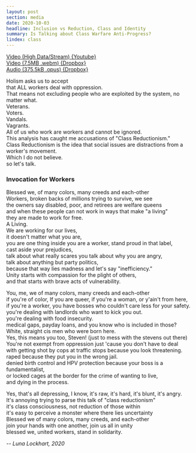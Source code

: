 ```yaml
---
layout: post
section: media
date: 2020-10-03
headline: Inclusion vs Reduction, Class and Identity
summary: Is Talking about Class Warfare Anti-Progress?
lindex: class
---
```

[Video (High Data/Stream) {Youtube}](https://www.youtube.com/watch?v=Usmj0c7b5mM)  
[Video (7.5MB .webm) {Dropbox}](https://www.dropbox.com/s/0icn7079zb62l1r/2020-10-03-class.webm?dl=1)  
[Audio (375.5kB .opus) {Dropbox}](https://www.dropbox.com/s/5xfiilo4co0ymk7/2020-10-03-class.opus?dl=1)  

Holism asks us to accept  
that ALL workers deal with oppression.  
That means not excluding people who are exploited by the system, no matter what.  
Veterans.  
Voters.  
Vandals.  
Vagrants.  
All of us who work are workers and cannot be ignored.  
This analysis has caught me accusations of "Class Reductionism."  
Class Reductionism is the idea that social issues are distractions from a worker's movement.  
Which I do not believe.  
so let's talk.  

### Invocation for Workers

Blessed we, of many colors, many creeds and each-other  
Workers, broken backs of millions trying to survive, we see  
the owners say disabled, poor, and retirees are welfare queens  
and when these people can not work in ways that make "a living"  
they are made to work for free.  
A Living.  
We are working for our lives,  
it doesn't matter what you are,  
you are one thing inside
you are a worker, stand proud in that label,  
cast aside your prejudices,  
talk about what really scares you
talk about why you are angry,  
talk about anything but party politics,  
because that way lies madness and let's say "inefficiency."  
Unity starts with compassion for the plight of others,  
and that starts with brave acts of vulnerability.

You, me, we of many colors, many creeds and each-other  
if you're of color, If you are queer, if you're a woman, or y'ain't from here,  
if you're a worker, you have bosses who couldn't care less for your safety.  
you're dealing with landlords who want to kick you out.  
you're dealing with food insecurity.  
medical gaps, payday loans, and you know who is included in those?  
White, straight cis men who were born here.  
Yes, this means you too, Steven! (just to mess with the stevens out there)  
You're not exempt from oppression just 'cause you don't have to deal  
with getting shot by cops at traffic stops because you look threatening.  
raped because they put you in the wrong jail.  
denied birth control and HPV protection because your boss is a fundamentalist,  
or locked cages at the border for the crime of wanting to live,  
and dying in the process.

Yes, that's all depressing, I know, it's raw, it's hard, it's blunt, it's angry.  
It's annoying trying to parse this talk of "class reductionism"  
it's class consciousness, not reduction of those within  
it's easy to perceive a monster where there lies uncertainty  
Blessed we of many colors, many creeds, and each-other  
join your hands with one another, join us all in unity  
blessed we, united workers, stand in solidarity.  

*-- Luna Lockhart, 2020*
